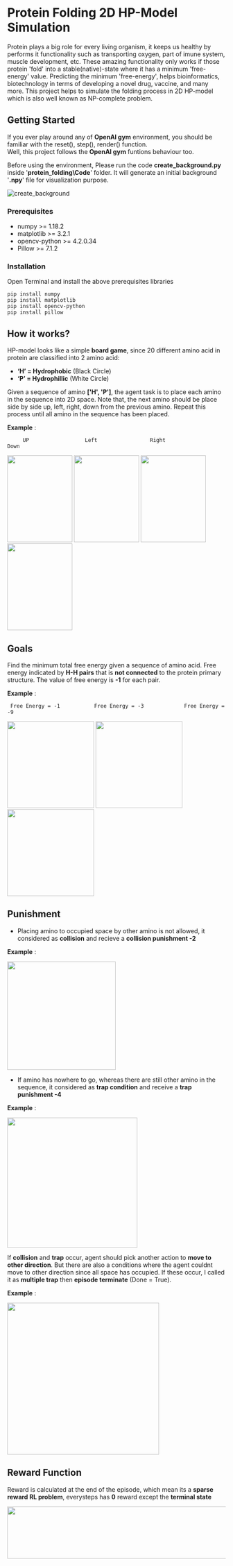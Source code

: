 # Protein Folding 2D HP-Model Simulation

Protein plays a big role for every living organism, it keeps us healthy by performs it functionality such as transporting oxygen, part of imune system, muscle development, etc. These amazing functionality only works if those protein 'fold' into a stable(native)-state where it has a minimum 'free-energy' value. Predicting the minimum 'free-energy', helps bioinformatics, biotechnology in terms of developing a novel drug, vaccine, and many more. This project helps to simulate the folding process in 2D HP-model which is also well known as NP-complete problem.

## Getting Started

If you ever play around any of **OpenAI gym** environment, you should be familiar with the reset(), step(), render() function.  
Well, this project follows the **OpenAI gym** funtions behaviour too.

Before using the environment, Please run the code **create_background.py** inside '**protein_folding\Code**' folder. 
It will generate an initial background '**.npy**' file for visualization purpose.

![create_background](https://user-images.githubusercontent.com/58515206/84480578-f60c8200-acbe-11ea-9cc2-ad220a287f38.PNG)

### Prerequisites

* numpy               >=   1.18.2
* matplotlib          >=   3.2.1
* opencv-python       >=   4.2.0.34
* Pillow              >=   7.1.2

### Installation
Open Terminal and install the above prerequisites libraries

```
pip install numpy
pip install matplotlib
pip install opencv-python
pip install pillow
```

## How it works?

HP-model looks like a simple **board game**, since 20 different amino acid in protein are classified into 2 amino acid:
*	**‘H’ = Hydrophobic**  (Black Circle)
*	**‘P’ = Hydrophillic** (White Circle)

Given a sequence of amino **['H', 'P']**, the agent task is to place each amino in the sequence into 2D space. Note that, the next amino should be place side by side up, left, right, down from the previous amino. Repeat this process until all amino in the sequence has been placed.

**Example** :

         UP                  Left                 Right                Down

<img src="https://user-images.githubusercontent.com/58515206/84485971-eee97200-acc6-11ea-9d24-e0ed2f09b990.PNG" alt="" data-canonical-src="https://user-images.githubusercontent.com/58515206/84485971-eee97200-acc6-11ea-9d24-e0ed2f09b990.PNG" width="150" height="200" /> <img src="https://user-images.githubusercontent.com/58515206/84487608-32dd7680-acc9-11ea-98c1-705e57684f7b.PNG" alt="" data-canonical-src="https://user-images.githubusercontent.com/58515206/84488014-cadb6000-acc9-11ea-9a63-22b659dbe3cb.PNG" width="150" height="200" /> <img src="https://user-images.githubusercontent.com/58515206/84488014-cadb6000-acc9-11ea-9a63-22b659dbe3cb.PNG" alt="" data-canonical-src="https://user-images.githubusercontent.com/58515206/84487959-b7c89000-acc9-11ea-9a2f-259b96c88e7a.PNG" width="150" height="200" /> <img src="https://user-images.githubusercontent.com/58515206/84488248-1c83ea80-acca-11ea-937e-ad5463365637.PNG" alt="" data-canonical-src="https://user-images.githubusercontent.com/58515206/84488248-1c83ea80-acca-11ea-937e-ad5463365637.PNG" width="150" height="200" />

## Goals

Find the minimum total free energy given a sequence of amino acid. Free energy indicated by **H-H pairs** that is **not connected** to the protein primary structure. The value of free energy is **-1** for each pair.

**Example** :


     Free Energy = -1           Free Energy = -3             Free Energy = -9         

<img src="https://user-images.githubusercontent.com/58515206/84496947-18f76000-acd8-11ea-8aeb-9c920567a061.PNG" alt="" data-canonical-src="https://user-images.githubusercontent.com/58515206/84496947-18f76000-acd8-11ea-8aeb-9c920567a061.PNG" width="200" height="200" /> <img src="https://user-images.githubusercontent.com/58515206/84496527-4b548d80-acd7-11ea-8e60-62f07da85663.PNG" alt="" data-canonical-src="https://user-images.githubusercontent.com/58515206/84496527-4b548d80-acd7-11ea-8e60-62f07da85663.PNG" width="200" height="200" /> <img src="https://user-images.githubusercontent.com/58515206/84496565-5c9d9a00-acd7-11ea-951f-6d5e1880b76e.PNG" alt="" data-canonical-src="https://user-images.githubusercontent.com/58515206/84496565-5c9d9a00-acd7-11ea-951f-6d5e1880b76e.PNG" width="200" height="200" /> 

## Punishment

* Placing amino to occupied space by other amino is not allowed, it considered as **collision** and recieve a **collision punishment -2**

**Example** : 

<img src="https://user-images.githubusercontent.com/58515206/84498110-34636a80-acda-11ea-8acd-667fea5b78c4.PNG" alt="" data-canonical-src="https://user-images.githubusercontent.com/58515206/84498110-34636a80-acda-11ea-8acd-667fea5b78c4.PNG" width="250" height="250" />

* If amino has nowhere to go, whereas there are still other amino in the sequence, it considered as **trap condition** and receive a **trap punishment -4**

**Example** :

<img src="https://user-images.githubusercontent.com/58515206/84499172-39291e00-acdc-11ea-863f-afa4e4d5fdf0.PNG" alt="" data-canonical-src="https://user-images.githubusercontent.com/58515206/84499172-39291e00-acdc-11ea-863f-afa4e4d5fdf0.PNG" width="300" height="300" />

If **collision** and **trap** occur, agent should pick another action to **move to other direction**. But there are also a conditions where the agent couldnt move to other direction since all space has occupied. If these occur, I called it as **multiple trap** then **episode terminate** (Done = True).

**Example** :

<img src="https://user-images.githubusercontent.com/58515206/84499910-bd2fd580-acdd-11ea-9f16-c78736fba429.PNG" alt="" data-canonical-src="https://user-images.githubusercontent.com/58515206/84499910-bd2fd580-acdd-11ea-9f16-c78736fba429.PNG" width="350" height="350" />


## Reward Function

Reward is calculated at the end of the episode, which mean its a **sparse reward RL problem**, everysteps has **0** reward except the **terminal state**

<img src="https://user-images.githubusercontent.com/58515206/84501249-64ae0780-ace0-11ea-9c48-44ba4a6b623d.PNG" alt="" data-canonical-src="https://user-images.githubusercontent.com/58515206/84501249-64ae0780-ace0-11ea-9c48-44ba4a6b623d.PNG" width="750" height="120" />
